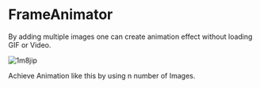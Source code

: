 # FrameAnimator

By adding multiple images one can create animation effect without loading GIF or Video.


![1m8jip](https://cloud.githubusercontent.com/assets/22793912/24405014/f2688448-13e0-11e7-8b24-31d945ca6479.gif)

Achieve Animation like this by using n number of Images.
